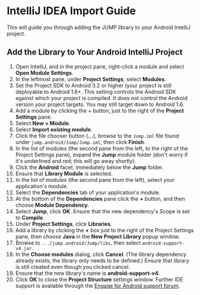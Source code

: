 # IntelliJ IDEA Import Guide

This will guide you through adding the JUMP library to your Android IntelliJ project.

## Add the Library to Your Android IntelliJ Project

1.  Open IntelliJ, and in the project pane, right-click a module and select **Open Module Settings**.
2.  In the leftmost pane, under **Project Settings**, select **Modules**.
3.  Set the Project SDK to Android 3.2 or higher (your project is still deployable to Android 1.6+. This
    setting controls the Android SDK against which your project is compiled. It does not control the Android
    version your project targets. You may still target down to Android 1.6.
4.  Add a module by clicking the + button, just to the right of the **Project Settings** pane.
5.  Select **New > Module**.
6.  Select **Import existing module**.
7.  Click the file chooser button (**...**), browse to the `Jump.iml` file found under
    `jump.android/Jump/Jump.iml`, then click **Finish**.
8.  In the list of modules (the second pane from the left, to the right of the Project Settings pane), expand
    the **Jump** module folder (don't worry if it's underlined and red; this will go away shortly).
9.  Click the **Android** facet, immediately below the **Jump** folder.
10.  Ensure that **Library Module** is selected.
11.  In the list of modules (the second pane from the left), select your application's module.
12.  Select the **Dependencies** tab of your application's module.
13.  At the bottom of the **Dependencies** pane click the **+** button, and then choose **Module Dependency**.
14.  Select **Jump**, click **OK**. Ensure that the new dependency's Scope is set to **Compile**.
15.  Under **Project Settings**, click **Libraries**.
16.  Add a library by clicking the **+** box just to the right of the Project Settings pane, then choose
     **Java** in the **New Project Library** popup window.
17.  Browse to `.../jump.android/Jump/libs`, then select `android-support-v4.jar.`
18.  In the **Choose modules** dialog, click **Cancel**. (The library dependency already exists; the library
     only needs to be defined.) Ensure that library is still created even though you clicked cancel.
19.  Ensure that the new library's name is **android-support-v4**.
20.  Click **OK** to close the **Project Structure** settings window.  Further IDE support is available
     through the [Engage for Android support
     forum](https://support.janrain.com/forums/20122381-android-library-q-a).
